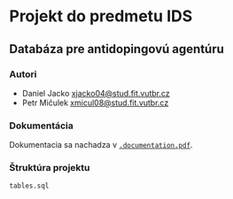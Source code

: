 # Projekt do predmetu IDS

## Databáza pre antidopingovú agentúru

### Autori

- Daniel Jacko xjacko04@stud.fit.vutbr.cz
- Petr Mičulek xmicul08@stud.fit.vutbr.cz

### Dokumentácia

Dokumentacia sa nachadza v [`.documentation.pdf`](.documentation.pdf).

### Štruktúra projektu

`tables.sql`
